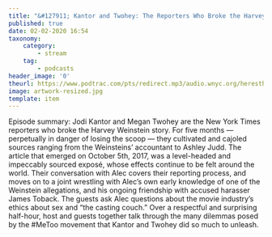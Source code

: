 ```yaml
---
title: "&#127911; Kantor and Twohey: The Reporters Who Broke the Harvey Weinstein Story"
published: true
date: 02-02-2020 16:54
taxonomy:
    category:
        - stream
    tag:
        - podcasts
header_image: '0'
theurl: https://www.podtrac.com/pts/redirect.mp3/audio.wnyc.org/heresthething/heresthething012120_cantortwoheypod.mp3
image: artwork-resized.jpg
template: item
--- 
```

Episode summary: Jodi Kantor and Megan Twohey are the New York Times reporters who broke the Harvey Weinstein story. For five months — perpetually in danger of losing the scoop — they cultivated and cajoled sources ranging from the Weinsteins’ accountant to Ashley Judd. The article that emerged on October 5th, 2017, was a level-headed and impeccably sourced exposé, whose effects continue to be felt around the world. Their conversation with Alec covers their reporting process, and moves on to a joint wrestling with Alec’s own early knowledge of one of the Weinstein allegations, and his ongoing friendship with accused harasser James Toback. The guests ask Alec questions about the movie industry’s ethics about sex and “the casting couch.” Over a respectful and surprising half-hour, host and guests together talk through the many dilemmas posed by the #MeToo movement that Kantor and Twohey did so much to unleash.
